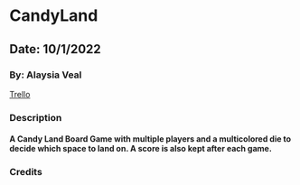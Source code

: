 # CandyLand
## Date: 10/1/2022
### By: Alaysia Veal

[Trello](https://trello.com/invite/b/UpXOxJkX/7a99f314b304cf57ebaa71daedf88c90/candy-land-project)

### **Description**
#### A Candy Land Board Game with multiple players and a multicolored die to decide which space to land on. A score is also kept after each game.

### **Credits**
